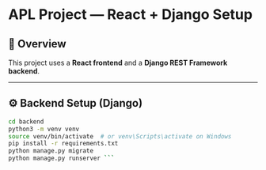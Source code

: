 # APL Project — React + Django Setup

## 🧩 Overview
This project uses a **React frontend** and a **Django REST Framework backend**.

---

## ⚙️ Backend Setup (Django)
```bash
cd backend
python3 -m venv venv
source venv/bin/activate  # or venv\Scripts\activate on Windows
pip install -r requirements.txt
python manage.py migrate
python manage.py runserver ```